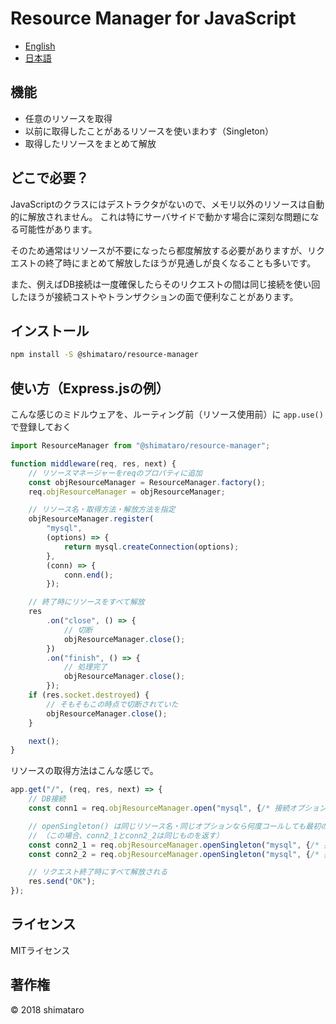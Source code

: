 Resource Manager for JavaScript
===

* [English](README.md)
* [日本語](README.ja.md)

## 機能
* 任意のリソースを取得
* 以前に取得したことがあるリソースを使いまわす（Singleton）
* 取得したリソースをまとめて解放

## どこで必要？
JavaScriptのクラスにはデストラクタがないので、メモリ以外のリソースは自動的に解放されません。
これは特にサーバサイドで動かす場合に深刻な問題になる可能性があります。

そのため通常はリソースが不要になったら都度解放する必要がありますが、リクエストの終了時にまとめて解放したほうが見通しが良くなることも多いです。

また、例えばDB接続は一度確保したらそのリクエストの間は同じ接続を使い回したほうが接続コストやトランザクションの面で便利なことがあります。

## インストール
```bash
npm install -S @shimataro/resource-manager
```

## 使い方（Express.jsの例）
こんな感じのミドルウェアを、ルーティング前（リソース使用前）に `app.use()` で登録しておく
```javascript
import ResourceManager from "@shimataro/resource-manager";

function middleware(req, res, next) {
    // リソースマネージャーをreqのプロパティに追加
    const objResourceManager = ResourceManager.factory();
    req.objResourceManager = objResourceManager;

    // リソース名・取得方法・解放方法を指定
    objResourceManager.register(
        "mysql",
        (options) => {
            return mysql.createConnection(options);
        },
        (conn) => {
            conn.end();
        });

    // 終了時にリソースをすべて解放
    res
        .on("close", () => {
            // 切断
            objResourceManager.close();
        })
        .on("finish", () => {
            // 処理完了
            objResourceManager.close();
        });
    if (res.socket.destroyed) {
        // そもそもこの時点で切断されていた
        objResourceManager.close();
    }

    next();
}
```

リソースの取得方法はこんな感じで。
```javascript
app.get("/", (req, res, next) => {
    // DB接続
    const conn1 = req.objResourceManager.open("mysql", {/* 接続オプション1 */});

    // openSingleton() は同じリソース名・同じオプションなら何度コールしても最初のリソースを使いまわす
    // （この場合、conn2_1とconn2_2は同じものを返す）
    const conn2_1 = req.objResourceManager.openSingleton("mysql", {/* 接続オプション2 */});
    const conn2_2 = req.objResourceManager.openSingleton("mysql", {/* 接続オプション2 */});

    // リクエスト終了時にすべて解放される
    res.send("OK");
});
```

## ライセンス
MITライセンス

## 著作権
&copy; 2018 shimataro
